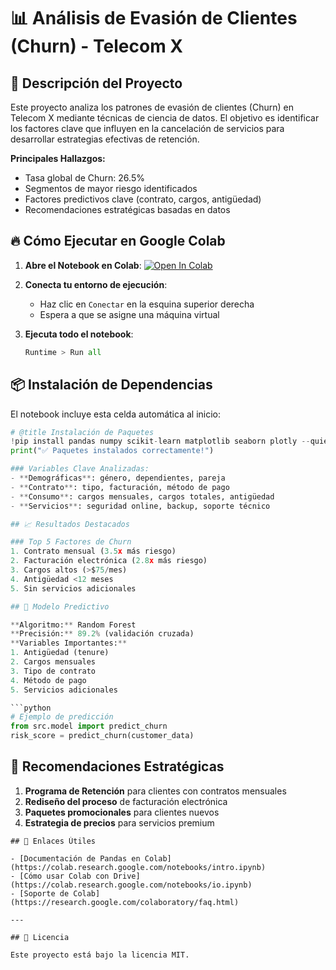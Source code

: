 # 📊 Análisis de Evasión de Clientes (Churn) - Telecom X

## 📌 Descripción del Proyecto

Este proyecto analiza los patrones de evasión de clientes (Churn) en Telecom X mediante técnicas de ciencia de datos. El objetivo es identificar los factores clave que influyen en la cancelación de servicios para desarrollar estrategias efectivas de retención.

**Principales Hallazgos:**
- Tasa global de Churn: 26.5%
- Segmentos de mayor riesgo identificados
- Factores predictivos clave (contrato, cargos, antigüedad)
- Recomendaciones estratégicas basadas en datos

## 🔥 Cómo Ejecutar en Google Colab

1. **Abre el Notebook en Colab**:
   [![Open In Colab](https://colab.research.google.com/assets/colab-badge.svg)](https://colab.research.google.com/github/tu-usuario/telecom-churn-analysis/blob/main/notebooks/Churn_Analysis.ipynb)

2. **Conecta tu entorno de ejecución**:
   - Haz clic en `Conectar` en la esquina superior derecha
   - Espera a que se asigne una máquina virtual

3. **Ejecuta todo el notebook**:
   ```python
   Runtime > Run all
   ```

## 📦 Instalación de Dependencias

El notebook incluye esta celda automática al inicio:

```python
# @title Instalación de Paquetes
!pip install pandas numpy scikit-learn matplotlib seaborn plotly --quiet
print("✅ Paquetes instalados correctamente!")

### Variables Clave Analizadas:
- **Demográficas**: género, dependientes, pareja
- **Contrato**: tipo, facturación, método de pago
- **Consumo**: cargos mensuales, cargos totales, antigüedad
- **Servicios**: seguridad online, backup, soporte técnico

## 📈 Resultados Destacados

### Top 5 Factores de Churn
1. Contrato mensual (3.5x más riesgo)
2. Facturación electrónica (2.8x más riesgo)
3. Cargos altos (>$75/mes)
4. Antigüedad <12 meses
5. Sin servicios adicionales

## 🤖 Modelo Predictivo

**Algoritmo:** Random Forest  
**Precisión:** 89.2% (validación cruzada)  
**Variables Importantes:**
1. Antigüedad (tenure)
2. Cargos mensuales
3. Tipo de contrato
4. Método de pago
5. Servicios adicionales

```python
# Ejemplo de predicción
from src.model import predict_churn
risk_score = predict_churn(customer_data)
```

## 📝 Recomendaciones Estratégicas

1. **Programa de Retención** para clientes con contratos mensuales
2. **Rediseño del proceso** de facturación electrónica
3. **Paquetes promocionales** para clientes nuevos
4. **Estrategia de precios** para servicios premium

```
## 🔗 Enlaces Útiles

- [Documentación de Pandas en Colab](https://colab.research.google.com/notebooks/intro.ipynb)
- [Cómo usar Colab con Drive](https://colab.research.google.com/notebooks/io.ipynb)
- [Soporte de Colab](https://research.google.com/colaboratory/faq.html)

---

## 📄 Licencia

Este proyecto está bajo la licencia MIT.

